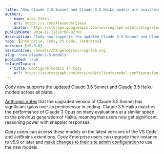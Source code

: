 ```yaml
---
title: "New Claude 3.5 Sonnet and Claude 3.5 Haiku models are available in Cody"
authors:
  - name: Alex Isken
    url: https://x.com/AlexanderIsken
    avatar: https://storage.googleapis.com/sourcegraph-assets/blog/alex_avatar.png
publishDate: 2024-11-11T10:00-02:00
description: "Cody now supports the updated Claude 3.5 Sonnet and Claude 3.5 Haiku models across all plans."
tags: [Enterprise, Cody, VS Code, JetBrains]
version: [v5.9.0]
versionIcon: /assets/changelog/sourcegraph.svg
slug: 'new-claude-3-5-models'
published: true
relatedTopics:
  - title: Configure models in Cody
    url: https://sourcegraph.com/docs/cody/clients/model-configuration
---
```


Cody now supports the updated Claude 3.5 Sonnet and Claude 3.5 Haiku models across all plans.

[Anthropic notes](https://www.anthropic.com/news/3-5-models-and-computer-use) that the upgraded version of Claude 3.5 Sonnet has significant gains over its predecessor in coding. Claude 3.5 Haiku matches the performance of Claude 3 Opus on many evaluations at a similar speed to the previous generation of Haiku, meaning that users now get significant reasoning power with snappier responses.

Cody users can access these models on the latest versions of the VS Code and JetBrains extentions. Cody Enterprise users can upgrade their instance to v5.9 or later and [make changes to their site admin configuration](https://sourcegraph.com/docs/cody/clients/model-configuration) to use the new models.
